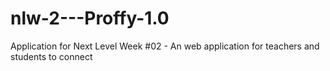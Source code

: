 # nlw-2---Proffy-1.0
Application for Next Level Week #02 - An web application for teachers and students to connect 
